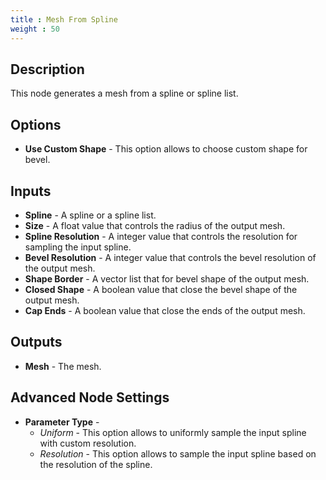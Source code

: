 ```yaml
---
title : Mesh From Spline
weight : 50
---
```


## Description

This node generates a mesh from a spline or spline list.

## Options

- **Use Custom Shape** - This option allows to choose custom shape for bevel.

## Inputs

- **Spline** - A spline or a spline list.
- **Size** - A float value that controls the radius of the output mesh.
- **Spline Resolution** - A integer value that controls the resolution for sampling the input spline.
- **Bevel Resolution** - A integer value that controls the bevel resolution of the output mesh.
- **Shape Border** - A vector list that for bevel shape of the output mesh.
- **Closed Shape** - A boolean value that close the bevel shape of the output mesh.
- **Cap Ends** - A boolean value that close the ends of the output mesh.


## Outputs

- **Mesh** - The mesh.

## Advanced Node Settings

- **Parameter Type** -
    - *Uniform* - This option allows to uniformly sample the input spline with custom resolution.
    - *Resolution* - This option allows to sample the input spline based on the resolution of the spline.
